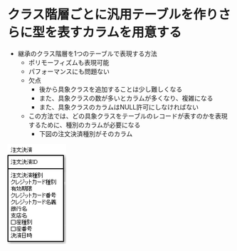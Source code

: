 # クラス階層ごとに汎用テーブルを作りさらに型を表すカラムを用意する

* 継承のクラス階層を1つのテーブルで表現する方法
    * ポリモーフィズムも表現可能
    * パフォーマンスにも問題ない
    * 欠点
        * 後から具象クラスを追加することは少し難しくなる
        * また、具象クラスの数が多いとカラムが多くなり、複雑になる
        * また、具象クラスのカラムはNULL許可にしなければない
    * この方法では、どの具象クラスをテーブルのレコードが表すのかを表現するために、種別のカラムが必要になる
        * 下図の注文決済種別がそのカラム

![er_00](image/er_00.png)
